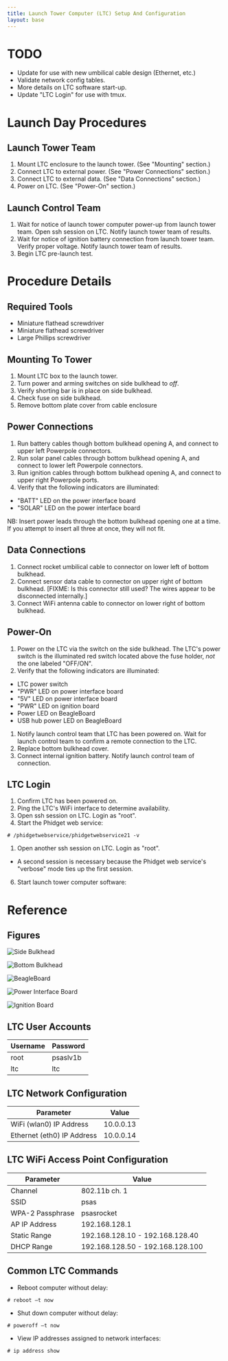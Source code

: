 ```yaml
---
title: Launch Tower Computer (LTC) Setup And Configuration
layout: base
---
```


# TODO

* Update for use with new umbilical cable design (Ethernet, etc.)
* Validate network config tables.
* More details on LTC software start-up.
* Update "LTC Login" for use with tmux.


# Launch Day Procedures

## Launch Tower Team

1. Mount LTC enclosure to the launch tower.  (See "Mounting" section.)
2. Connect LTC to external power.  (See "Power Connections" section.)
3. Connect LTC to external data.  (See "Data Connections" section.)
4. Power on LTC.  (See "Power-On" section.)


## Launch Control Team

1. Wait for notice of launch tower computer power-up from launch tower
   team.  Open ssh session on LTC.  Notify launch tower team of
   results.
1. Wait for notice of ignition battery connection from launch tower
   team.  Verify proper voltage.  Notify launch tower team of results.
1. Begin LTC pre-launch test.



# Procedure Details

## Required Tools

* Miniature flathead screwdriver
* Miniature flathead screwdriver
* Large Phillips screwdriver


## Mounting To Tower

1. Mount LTC box to the launch tower.
1. Turn power and arming switches on side bulkhead to *off*.
1. Verify shorting bar is in place on side bulkhead.
1. Check fuse on side bulkhead.
1. Remove bottom plate cover from cable enclosure


## Power Connections

1. Run battery cables though bottom bulkhead opening A, and connect to
   upper left Powerpole connectors.
1. Run solar panel cables through bottom bulkhead opening A, and
   connect to lower left Powerpole connectors.
1. Run ignition cables through bottom bulkhead opening A, and connect
   to upper right Powerpole ports.
1. Verify that the following indicators are illuminated:
  * "BATT" LED on the power interface board
  * "SOLAR" LED on the power interface board

NB: Insert power leads through the bottom bulkhead opening one at a
time.  If you attempt to insert all three at once, they will not fit.


## Data Connections

1. Connect rocket umbilical cable to connector on lower left of bottom
   bulkhead.
1. Connect sensor data cable to connector on upper right of bottom
   bulkhead.  [FIXME: Is this connector still used?  The wires appear
   to be disconnected internally.]
1. Connect WiFi antenna cable to connector on lower right of bottom
   bulkhead.


## Power-On

1. Power on the LTC via the switch on the side bulkhead.  The LTC's
   power switch is the illuminated red switch located above the fuse
   holder, *not* the one labeled "OFF/ON".
1. Verify that the following indicators are illuminated:
  * LTC power switch
  * "PWR" LED on power interface board
  * "5V" LED on power interface board
  * "PWR" LED on ignition board
  * Power LED on BeagleBoard
  * USB hub power LED on BeagleBoard
1. Notify launch control team that LTC has been powered on.  Wait for
   launch control team to confirm a remote connection to the LTC.
1. Replace bottom bulkhead cover.
1. Connect internal ignition battery.  Notify launch control team of
   connection.


## LTC Login

1. Confirm LTC has been powered on.
1. Ping the LTC's WiFi interface to determine availability.
1. Open ssh session on LTC.  Login as "root".
1. Start the Phidget web service:
```
# /phidgetwebservice/phidgetwebservice21 -v
```
1. Open another ssh session on LTC.  Login as "root".
  * A second session is necessary because the Phidget web service's
    "verbose" mode ties up the first session.
6. Start launch tower computer software:



# Reference

## Figures

![Side Bulkhead](diagrams/ltc/side_bulkhead.png)

![Bottom Bulkhead](diagrams/ltc/bottom_bulkhead.png)

![BeagleBoard](diagrams/ltc/beagleboard.png)

![Power Interface Board](diagrams/ltc/power_interface_board.png)

![Ignition Board](diagrams/ltc/ignition_board.png)


## LTC User Accounts

Username | Password
---------|---------
root     | psaslv1b
ltc      | ltc


## LTC Network Configuration

Parameter                  | Value
---------------------------|------
WiFi (wlan0) IP Address    | 10.0.0.13
Ethernet (eth0) IP Address | 10.0.0.14


## LTC WiFi Access Point Configuration

Parameter        | Value
-----------------|------
Channel          | 802.11b ch. 1
SSID             | psas
WPA-2 Passphrase | psasrocket
AP IP Address    | 192.168.128.1
Static Range     | 192.168.128.10 - 192.168.128.40
DHCP Range       | 192.168.128.50 - 192.168.128.100


## Common LTC Commands

* Reboot computer without delay:
```
# reboot –t now
```
* Shut down computer without delay:
```
# poweroff –t now
```
* View IP addresses assigned to network interfaces:
```
# ip address show
```
